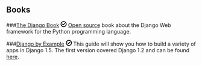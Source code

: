 Books
-----

###[The Django Book](http://www.djangobook.com) ![Free](/images/free.png)
[Open source](https://github.com/jacobian/djangobook.com) book about the Django Web framework for the Python programming language.

###[Django by Example](http://lightbird.net/dbe2/) ![Free](/images/free.png)
This guide will show you how to build a variety of apps in Django 1.5. The first version covered Django 1.2 and can be found [here](http://lightbird.net/dbe/).